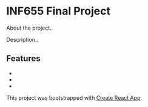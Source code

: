 # INF655 Final Project

About the project..

Description..


## Features
- 
- 
- 



This project was bootstrapped with [Create React App](https://github.com/facebook/create-react-app).